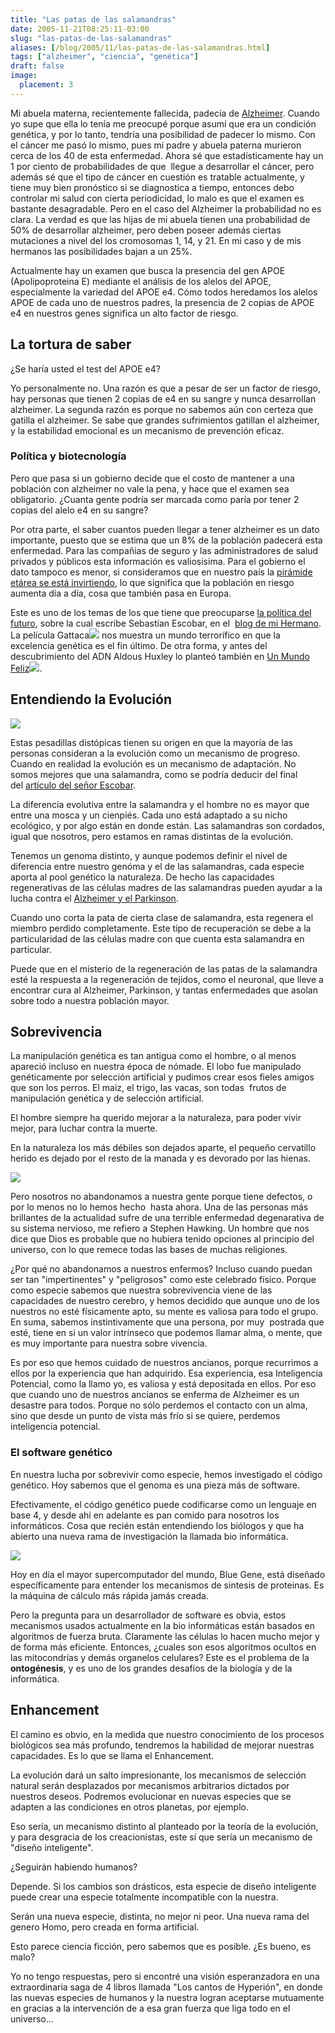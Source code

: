 ```yaml
---
title: "Las patas de las salamandras"
date: 2005-11-21T08:25:11-03:00
slug: "las-patas-de-las-salamandras"
aliases: [/blog/2005/11/las-patas-de-las-salamandras.html]
tags: ["alzheimer", "ciencia", "genética"]
draft: false
image:
  placement: 3
---
```


Mi abuela materna, recientemente fallecida, padecía
de [Alzheimer](https://es.wikipedia.org/wiki/Alzheimer). Cuando yo supe
que ella lo tenía me preocupé porque asumí que era un condición
genética, y por lo tanto, tendría una posibilidad de padecer lo mismo.
Con el cáncer me pasó lo mismo, pues mi padre y abuela paterna murieron
cerca de los 40 de esta enfermedad. Ahora sé que estadísticamente hay un
1 por ciento de probabilidades de que  llegue a desarrollar el cáncer,
pero además sé que el tipo de cáncer en cuestión
es tratable actualmente, y tiene muy bien pronóstico si se diagnostica a
tiempo, entonces debo controlar mi salud con cierta periodicidad, lo
malo es que el examen es bastante desagradable. Pero en el caso del
Alzheimer la probabilidad no es clara. La verdad es que las hijas de mi
abuela tienen una probabilidad de 50% de desarrollar alzheimer, pero
deben poseer además ciertas mutaciones a nivel del los cromosomas 1, 14,
y 21. En mi caso y de mis hermanos las posibilidades bajan a un 25%.

Actualmente hay un examen que busca la presencia del gen APOE
(Apolipoproteina E) mediante el análisis de los alelos del APOE,
especialmente la variedad del APOE e4. Cómo todos heredamos los alelos
APOE de cada uno de nuestros padres, la presencia de 2 copias de APOE e4
en nuestros genes significa un alto factor de riesgo.

## La tortura de saber

¿Se haría usted el test del APOE e4?

Yo personalmente no. Una razón es que a pesar de ser un factor de
riesgo, hay personas que tienen 2 copias de e4 en su sangre y nunca
desarrollan alzheimer. La segunda razón es porque no sabemos aún con
certeza que gatilla el alzheimer. Se sabe que grandes sufrimientos
gatillan el alzheimer, y la estabilidad emocional es un mecanismo de
prevención eficaz.

### Política y biotecnología

Pero que pasa si un gobierno decide que el costo de mantener a una
población con alzheimer no vale la pena, y hace que el examen sea
obligatorio. ¿Cuanta gente podría ser marcada como paría por tener 2
copias del alelo e4 en su sangre?

Por otra parte, el saber cuantos pueden llegar a tener alzheimer es un
dato importante, puesto que se estima que un 8% de la población padecerá
esta enfermedad. Para las compañias de seguro y las administradores de
salud privados y públicos esta información es valiosisima. Para el
gobierno el dato tampoco es menor, si consideramos que en nuestro país
la [pirámide etárea se está invirtiendo](https://www.censo2000.cl/), lo
que significa que la población en riesgo aumenta día a día, cosa que
también pasa en Europa.

Este es uno de los temas de los que tiene que preocuparse 
[la política del futuro](https://www.ricardodiaz.org/archives/2005/11/futuro_politico.html),
sobre la cual escribe Sebastían Escobar, en el 
[blog de mi Hermano](https://www.ricardodiaz.org/). 
La película Gattaca![](https://www.assoc-amazon.com/e/ir?t=lanaturaledel-20&l=ur2&o=1)
nos muestra un mundo terrorífico en que la excelencia genética es el fin
último. De otra forma, y antes del descubrimiento del ADN Aldous Huxley
lo planteó también en [Un Mundo Feliz](https://www.amazon.com/exec/obidos/redirect?link_code=ur2&tag=lanaturaledel-20&camp=1789&creative=9325&path=https://www.amazon.com/gp/product/9871138512?v=glance%26n=283155%26n=507846%26s=books%26v=glance)![](https://www.assoc-amazon.com/e/ir?t=lanaturaledel-20&l=ur2&o=1).

## Entendiendo la Evolución 

![](Salamandra.jpg)

Estas pesadillas distópicas tienen su origen en que la mayoría de las personas
consideran a la evolución como un mecanismo de progreso. Cuando en
realidad la evolución es un mecanismo de adaptación. No somos mejores
que una salamandra, como se podría deducir del final del [artículo del
señor Escobar](http://www.ricardodiaz.org/archives/2005/11/futuro_politico.html).

La diferencia evolutiva entre la salamandra y el hombre no es mayor que
entre una mosca y un cienpiés. Cada uno está adaptado a su nicho
ecológico, y por algo están en donde están. Las salamandras son
cordados, igual que nosotros, pero estamos en ramas distintas de la
evolución.

Tenemos un genoma distinto, y aunque podemos definir el nivel de
diferencia entre nuestro genóma y el de las salamandras, cada especie
aporta al pool genético la naturaleza. De hecho las capacidades
regenerativas de las células madres de las salamandras pueden ayudar a
la lucha contra el [Alzheimer y el Parkinson](http://www.astroseti.org/vernew.php?codigo=208).

Cuando uno corta la pata de cierta clase de salamandra, esta regenera el
miembro perdido completamente. Este tipo de recuperación se debe a la
particularidad de las células madre con que cuenta esta salamandra en
particular.

Puede que en el misterio de la regeneración de las patas de la
salamandra esté la respuesta a la regeneración de tejidos, como el
neuronal, que lleve a encontrar cura al Alzheimer, Parkinson, y tantas
enfermedades que asolan sobre todo a nuestra población mayor.

## Sobrevivencia

La manipulación genética es tan antigua como el hombre, o al menos
apareció incluso en nuestra época de nómade. El lobo fue manipulado
genéticamente por selección artificial y pudimos crear esos fieles
amigos que son los perros. El maiz, el trigo, las vacas, son todas 
frutos de manipulación genética y de selección artificial.

El hombre siempre ha querido mejorar a la naturaleza, para poder vivir
mejor, para luchar contra la muerte.

En la naturaleza los más débiles son dejados aparte, el pequeño
cervatillo herido es dejado por el resto de la manada y es devorado por
las hienas.

![](stephen-hawking.jpg)

Pero nosotros no abandonamos a nuestra gente porque tiene defectos, o por lo
menos no lo hemos hecho  hasta ahora. Una de las personas más brillantes
de la actualidad sufre de una terrible enfermedad degenarativa de su
sistema nervioso, me refiero a Stephen Hawking.
Un hombre que nos dice que Dios es probable que no hubiera tenido
opciones al principio del universo, con lo que remece todas las bases de
muchas religiones.

¿Por qué no abandonamos a nuestros enfermos? Incluso cuando puedan ser
tan "impertinentes" y "peligrosos" como este celebrado
físico. Porque como especie sabemos que nuestra sobrevivencia viene de
las capacidades de nuestro cerebro, y hemos decidido que aunque uno de
los nuestros no esté físicamente apto, su mente es valiosa para todo el
grupo. En suma, sabemos instintivamente que una persona, por muy 
postrada que esté, tiene en si un valor intrínseco que podemos llamar
alma, o mente, que es muy importante para nuestra sobre vivencia.

Es por eso que hemos cuidado de nuestros ancianos, porque recurrimos a
ellos por la experiencia que han adquirido. Esa experiencia, esa
Inteligencia Potencial, como la llamo yo, es valiosa y está depositada
en ellos. Por eso que cuando uno de nuestros ancianos se enferma de
Alzheimer es un desastre para todos. Porque no sólo perdemos el contacto
con un alma, sino que desde un punto de vista más frío si se quiere,
perdemos inteligencia potencial.

### El software genético

En nuestra lucha por sobrevivir como especie, hemos investigado el
código genético. Hoy sabemos que el genoma es una pieza más de software.

Efectivamente, el código genético puede codificarse como un lenguaje en
base 4, y desde ahí en adelante es pan comido para nosotros los
informáticos. Cosa que recién están entendiendo los biólogos y que ha
abierto una nueva rama de investigación la llamada bio informática.

![](blue-gene.jpg)

Hoy en día el mayor supercomputador del mundo, Blue Gene, está diseñado
específicamente para entender los mecanismos de sintesis de proteinas.
Es la máquina de cálculo más rápida jamás creada.

Pero la pregunta para un desarrollador de software es obvia, estos
mecanismos usados actualmente en la bio informáticas están basados en
algoritmos de fuerza bruta. Claramente las células lo hacen mucho mejor
y de forma más eficiente. Entonces, ¿cuales son esos algoritmos ocultos
en las mitocondrías y demás organelos celulares? Este es el problema de
la **ontogénesis**, y es uno de los grandes desafios de la biología y de
la informática.

## Enhancement

El camino es obvio, en la medida que nuestro conocimiento de los
procesos biológicos sea más profundo, tendremos la habilidad de mejorar
nuestras capacidades. Es lo que se llama el Enhancement.

La evolución dará un salto impresionante, los mecanismos de selección
natural serán desplazados por mecanismos arbitrarios dictados por
nuestros deseos. Podremos evolucionar en nuevas especies que se adapten
a las condiciones en otros planetas, por ejemplo.

Eso sería, un mecanismo distinto al planteado por la teoría de la
evolución, y para desgracia de los creacionistas, este sí que sería un
mecanismo de "diseño inteligente".

¿Seguirán habiendo humanos?

Depende. Si los cambios son drásticos, esta especie de diseño
inteligente puede crear una especie totalmente incompatible con la
nuestra.

Serán una nueva especie, distinta, no mejor ni peor. Una nueva rama del
genero Homo, pero creada en forma artificial.

Esto parece ciencia ficción, pero sabemos que es posible. ¿Es bueno, es
malo?

Yo no tengo respuestas, pero si encontré una visión esperanzadora en una
extraordinaria saga de 4 libros llamada "Los cantos de Hyperión", en
donde las nuevas especies de humanos y la nuestra logran aceptarse
mutuamente en gracias a la intervención de a esa gran fuerza que liga
todo en el universo\...
